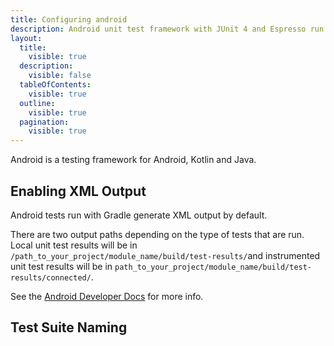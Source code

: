 ```yaml
---
title: Configuring android
description: Android unit test framework with JUnit 4 and Espresso run with Gradle.
layout:
  title:
    visible: true
  description:
    visible: false
  tableOfContents:
    visible: true
  outline:
    visible: true
  pagination:
    visible: true
---
```


Android is a testing framework for Android, Kotlin and Java.

## Enabling XML Output
Android tests run with Gradle generate XML output by default.

There are two output paths depending on the type of tests that are run.
Local unit test results will be in `/path_to_your_project/module_name/build/test-results/`and instrumented unit test results will be in `path_to_your_project/module_name/build/test-results/connected/`. 

See the [Android Developer Docs](https://developer.android.com/studio/test/command-line) for more info.



## Test Suite Naming

 







